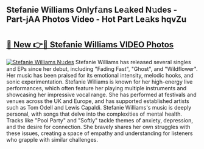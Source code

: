 ## Stefanie Williams Onlyf𝚊ns Le𝚊ked N𝚞des - Part-jAA Photos Video - Hot Part Le𝚊ks hqvZu

# <h2><a href="http://ab39321.deff.icu/?id=Stefanie+Williams">🔗 New 👉🔴 Stefanie Williams VIDEO Photos</a></h2>

[![Stefanie Williams N𝚞des](https://i.imgur.com/rIISA9y.gif)](http://ab39321.deff.icu/?id=Stefanie+Williams)
Stefanie Williams has released several singles and EPs since her debut, including "Fading Fast", "Ghost", and "Wildflower". Her music has been praised for its emotional intensity, melodic hooks, and sonic experimentation. Stefanie Williams is known for her high-energy live performances, which often feature her playing multiple instruments and showcasing her impressive vocal range. She has performed at festivals and venues across the UK and Europe, and has supported established artists such as Tom Odell and Lewis Capaldi. Stefanie Williams's music is deeply personal, with songs that delve into the complexities of mental health. Tracks like "Pool Party" and "Softly" tackle themes of anxiety, depression, and the desire for connection. She bravely shares her own struggles with these issues, creating a space of empathy and understanding for listeners who grapple with similar challenges.
